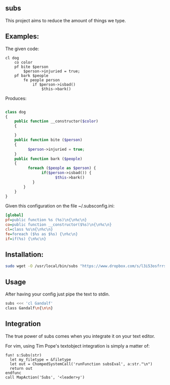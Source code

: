 ## subs

This project aims to reduce the amount of things we type.


## Examples:

The given code:

```
cl dog
    co color
    pf bite $person
        $person->injuried = true;
    pf bark $people
        fe people person
            if $person->isbad()
                $this->bark()
```

Produces:

```php

class dog
{
    public function __constructor($color)
    {

    }
    public function bite ($person)
    {
          $person->injuried = true;
    }
    public function bark ($people)
    {
          foreach ($people as $person) {
                if($person->isbad()) {
                      $this->bark()
            }
        }
    }
}

```


Given this configuration on the file ~/.subsconfig.ini:

```ini
[global]
pf=public function %s (%s)\n{\n%c\n}
co=public function __constructor($%s)\n{\n%c\n}
cl=class %s\n{\n%c\n}
fe=foreach ($%s as $%s) {\n%c\n}
if=if(%s) {\n%c\n}
```

## Installation:

```sh
sudo wget -O /usr/local/bin/subs "https://www.dropbox.com/s/l3i53osfrrs5mhr/subs" && chmod +x /usr/local/bin/subs
```


## Usage

After having your config just pipe the text to stdin.

```sh
subs <<< 'cl Gandalf'
class Gandalf\n{\n\n}
```


## Integration

The true power of subs comes when you integrate it on your text editor.

For vim, using Tim Pope's textobject integration is simply a matter of:

```vimscript
fun! s:Subs(str)
  let my_filetype = &filetype
  let out = ChompedSystemCall('runFunction subsEval', a:str."\n")
  return out
endfunc
call MapAction('Subs', '<leader>y')
```

